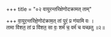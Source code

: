 +++
title = "०२ वायुरन्तरिक्षेणोदक्रामत् ताम्"

+++
वा॒युर॒न्तरि॑क्षे॒णोद॑क्राम॒त् तां पुरं॒ प्र ण॑यामि वः ।  
तामा वि॑शत॒ तां प्र वि॑शत॒ सा वः॒ शर्म॑ च॒ वर्म॑ च यच्छतु ॥२॥  